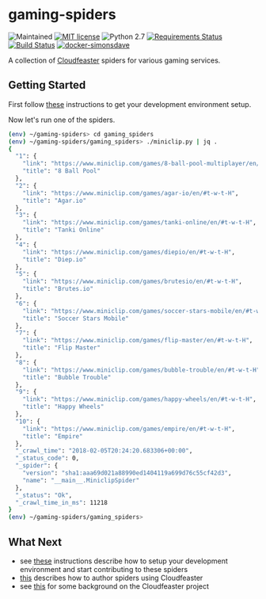 # gaming-spiders
![Maintained](https://img.shields.io/maintenance/yes/2018.svg)
[![MIT license](http://img.shields.io/badge/license-MIT-brightgreen.svg)](http://opensource.org/licenses/MIT)
![Python 2.7](https://img.shields.io/badge/python-2.7-FFC100.svg?style=flat)
[![Requirements Status](https://requires.io/github/simonsdave/gaming-spiders/requirements.svg?branch=master)](https://requires.io/github/simonsdave/gaming-spiders/requirements/?branch=master)
[![Build Status](https://travis-ci.org/simonsdave/gaming-spiders.svg?branch=master)](https://travis-ci.org/simonsdave/gaming-spiders)
[![docker-simonsdave](https://img.shields.io/badge/docker-simonsdave%2Fgaming%20spiders-blue.svg)](https://hub.docker.com/r/simonsdave/gaming-spiders/)

A collection of [Cloudfeaster](https://github.com/simonsdave/cloudfeaster)
spiders for various gaming services.

## Getting Started

First follow [these](dev_env/README.md) instructions to get your development environment setup.

Now let's run one of the spiders.

```bash
(env) ~/gaming-spiders> cd gaming_spiders
(env) ~/gaming-spiders/gaming_spiders> ./miniclip.py | jq .
{
  "1": {
    "link": "https://www.miniclip.com/games/8-ball-pool-multiplayer/en/#t-w-t-H",
    "title": "8 Ball Pool"
  },
  "2": {
    "link": "https://www.miniclip.com/games/agar-io/en/#t-w-t-H",
    "title": "Agar.io"
  },
  "3": {
    "link": "https://www.miniclip.com/games/tanki-online/en/#t-w-t-H",
    "title": "Tanki Online"
  },
  "4": {
    "link": "https://www.miniclip.com/games/diepio/en/#t-w-t-H",
    "title": "Diep.io"
  },
  "5": {
    "link": "https://www.miniclip.com/games/brutesio/en/#t-w-t-H",
    "title": "Brutes.io"
  },
  "6": {
    "link": "https://www.miniclip.com/games/soccer-stars-mobile/en/#t-w-t-H",
    "title": "Soccer Stars Mobile"
  },
  "7": {
    "link": "https://www.miniclip.com/games/flip-master/en/#t-w-t-H",
    "title": "Flip Master"
  },
  "8": {
    "link": "https://www.miniclip.com/games/bubble-trouble/en/#t-w-t-H",
    "title": "Bubble Trouble"
  },
  "9": {
    "link": "https://www.miniclip.com/games/happy-wheels/en/#t-w-t-H",
    "title": "Happy Wheels"
  },
  "10": {
    "link": "https://www.miniclip.com/games/empire/en/#t-w-t-H",
    "title": "Empire"
  },
  "_crawl_time": "2018-02-05T20:24:20.683306+00:00",
  "_status_code": 0,
  "_spider": {
    "version": "sha1:aaa69d021a88990ed1404119a699d76c55cf42d3",
    "name": "__main__.MiniclipSpider"
  },
  "_status": "Ok",
  "_crawl_time_in_ms": 11218
}
(env) ~/gaming-spiders/gaming_spiders>
```

## What Next

* see [these](docs/contributing.md) instructions
describe how to setup your development environment and
start contributing to these spiders
* [this](https://github.com/simonsdave/cloudfeaster/blob/master/docs/spider_authors.md) describes
how to author spiders using Cloudfeaster
* see [this](https://github.com/simonsdave/cloudfeaster/blob/master/docs/story.md) for some background on the Cloudfeaster project
